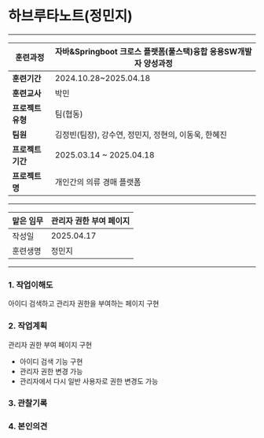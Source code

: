 # 하브루타노트(정민지)

---

| **훈련과정** | 자바&Springboot 크로스 플랫폼(풀스택)융합 응용SW개발자 양성과정 |
| --- | --- |
| **훈련기간** | 2024.10.28~2025.04.18 |
| **훈련교사** | 박민 |
| **프로젝트 유형** | 팀(협동) |
| **팀원** | 김정빈(팀장), 강수연, 정민지, 정현의, 이동욱, 한혜진 |
| **프로젝트 기간** | 2025.03.14 ~ 2025.04.18 |
| **프로젝트명** | 개인간의 의류 경매 플랫폼 |

---

| 맡은 임무 | 관리자 권한 부여 페이지 |
| --- | --- |
| 작성일 | 2025.04.17 |
| 훈련생명 | 정민지 |

---

### 1. 작업이해도

아이디 검색하고 관리자 권한을 부여하는 페이지 구현

### 2. 작업계획

관리자 권한 부여 페이지 구현

- 아이디 검색 기능 구현
- 관리자 권한 변경 가능 
- 관리자에서 다시 일반 사용자로 권한 변경도 가능

### 3. 관찰기록



### 4. 본인의견

